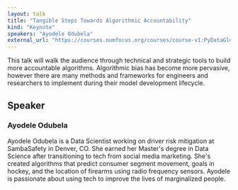 ```yaml
---
layout: talk
title: "Tangible Steps Towards Algorithmic Accountability"
kind: "Keynote"
speakers: "Ayodele Odubela"
external_url: "https://courses.numfocus.org/courses/course-v1:PyDataGlobal+PDG20-talks+2020/courseware/d427d4650f1c4ffda9eb184a922f3dce/bf939add85fa49a9a98da2fcbecfdac9/3?activate_block_id=block-v1%3APyDataGlobal%2BPDG20-talks%2B2020%2Btype%40vertical%2Bblock%401e7e7a38c6d14ead87bb102634859dae"
---
```


This talk will walk the audience through technical and strategic tools to build more accountable algorithms. Algorithmic bias has become more pervasive, however there are many methods and frameworks for engineers and researchers to implement during their model development lifecycle.

## Speaker

### Ayodele Odubela

Ayodele Odubela is a Data Scientist working on driver risk mitigation at SambaSafety in Denver, CO. She earned her Master's degree in Data Science after transitioning to tech from social media marketing. She's created algorithms that predict consumer segment movement, goals in hockey, and the location of firearms using radio frequency sensors. Ayodele is passionate about using tech to improve the lives of marginalized people.
